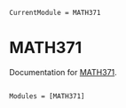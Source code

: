 ```@meta
CurrentModule = MATH371
```

# MATH371

Documentation for [MATH371](https://github.com/mmogib/MATH371.jl).

```@index
```

```@autodocs
Modules = [MATH371]
```
